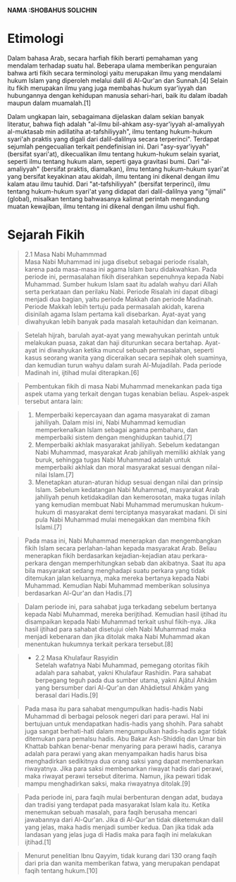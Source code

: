 **NAMA :SHOBAHUS SOLICHIN**

# Etimologi

Dalam bahasa Arab, secara harfiah fikih berarti pemahaman yang mendalam terhadap suatu hal. Beberapa ulama memberikan penguraian bahwa arti fikih secara terminologi yaitu merupakan ilmu yang mendalami hukum Islam yang diperoleh melalui dalil di Al-Qur'an dan Sunnah.[4] Selain itu fikih merupakan ilmu yang juga membahas hukum syar'iyyah dan hubungannya dengan kehidupan manusia sehari-hari, baik itu dalam ibadah maupun dalam muamalah.[1] <br>

Dalam ungkapan lain, sebagaimana dijelaskan dalam sekian banyak literatur, bahwa fiqh adalah "al-ilmu bil-ahkam asy-syar'iyyah al-amaliyyah al-muktasab min adillatiha at-tafshiliyyah", ilmu tentang hukum-hukum syari'ah praktis yang digali dari dalil-dalilnya secara terperinci". Terdapat sejumlah pengecualian terkait pendefinisian ini. Dari "asy-syar'iyyah" (bersifat syari'at), dikecualikan ilmu tentang hukum-hukum selain syariat, seperti ilmu tentang hukum alam, seperti gaya gravitasi bumi. Dari "al-amaliyyah" (bersifat praktis, diamalkan), ilmu tentang hukum-hukum syari'at yang bersifat keyakinan atau akidah, ilmu tentang ini dikenal dengan ilmu kalam atau ilmu tauhid. Dari "at-tafshiliyyah" (bersifat terperinci), ilmu tentang hukum-hukum syari'at yang didapat dari dalil-dalilnya yang "ijmali" (global), misalkan tentang bahwasanya kalimat perintah mengandung muatan kewajiban, ilmu tentang ini dikenal dengan ilmu ushul fiqh. <br>

# Sejarah Fikih
> 2.1 Masa Nabi Muhammmad <br>
Masa Nabi Muhammad ini juga disebut sebagai periode risalah, karena pada masa-masa ini agama Islam baru didakwahkan. Pada periode ini, permasalahan fikih diserahkan sepenuhnya kepada Nabi Muhammad. Sumber hukum Islam saat itu adalah wahyu dari Allah serta perkataan dan perilaku Nabi. Periode Risalah ini dapat dibagi menjadi dua bagian, yaitu periode Makkah dan periode Madinah. Periode Makkah lebih tertuju pada permasalah akidah, karena disinilah agama Islam pertama kali disebarkan. Ayat-ayat yang diwahyukan lebih banyak pada masalah ketauhidan dan keimanan.

> Setelah hijrah, barulah ayat-ayat yang mewahyukan perintah untuk melakukan puasa, zakat dan haji diturunkan secara bertahap. Ayat-ayat ini diwahyukan ketika muncul sebuah permasalahan, seperti kasus seorang wanita yang diceraikan secara sepihak oleh suaminya, dan kemudian turun wahyu dalam surah Al-Mujadilah. Pada periode Madinah ini, ijtihad mulai diterapkan.[6]

> Pembentukan fikih di masa Nabi Muhammad menekankan pada tiga aspek utama yang terkait dengan tugas kenabian beliau. Aspek-aspek tersebut antara lain:

> 1. Memperbaiki kepercayaan dan agama masyarakat di zaman jahiliyah. Dalam misi ini, Nabi Muhammad kemudian memperkenalkan Islam sebagai agama pembaharu, dan memperbaiki sistem dengan menghidupkan tauhid.[7]
> 2. Memperbaiki akhlak masyarakat jahiliyah. Sebelum kedatangan Nabi Muhammad, masyarakat Arab jahiliyah memiliki akhlak yang buruk, sehingga tugas Nabi Muhammad adalah untuk memperbaiki akhlak dan moral masyarakat sesuai dengan nilai-nilai Islam.[7]
> 3. Menetapkan aturan-aturan hidup sesuai dengan nilai dan prinsip Islam. Sebelum kedatangan Nabi Muhammad, masyarakat Arab jahiliyah penuh ketidakadilan dan kemerosotan, maka tugas inilah yang kemudian membuat Nabi Muhammad merumuskan hukum-hukum di masyarakat demi terciptanya masyarakat madani. Di sini pula Nabi Muhammad mulai menegakkan dan membina fikih Islami.[7]

> Pada masa ini, Nabi Muhammad menerapkan dan mengembangkan fikih Islam secara perlahan-lahan kepada masyarakat Arab. Beliau menerapkan fikih berdasarkan kejadian-kejadian atau perkara-perkara dengan memperhitungkan sebab dan akibatnya. Saat itu apa bila masyarakat sedang menghadapi suatu perkara yang tidak ditemukan jalan keluarnya, maka mereka bertanya kepada Nabi Muhammad. Kemudian Nabi Muhammad memberikan solusinya berdasarkan Al-Qur'an dan Hadis.[7]

> Dalam periode ini, para sahabat juga terkadang sebelum bertanya kepada Nabi Muhammad, mereka berijtihad. Kemudian hasil ijtihad itu disampaikan kepada Nabi Muhammad terkait ushul fikih-nya. Jika hasil ijtihad para sahabat disetujui oleh Nabi Muhammad maka menjadi kebenaran dan jika ditolak maka Nabi Muhammad akan menentukan hukumnya terkait perkara tersebut.[8]

>* 2.2 Masa Khulafaur Rasyidin <br>
> Setelah wafatnya Nabi Muhammad, pemegang otoritas fikih adalah para sahabat, yakni Khulafaur Rashidin. Para sahabat berpegang teguh pada dua sumber utama, yakni Ajâtul Ahkâm yang bersumber dari Al-Qur'an dan Ahâdietsul Ahkâm yang berasal dari Hadis.[9]

>Pada masa itu para sahabat mengumpulkan hadis-hadis Nabi Muhammad di berbagai pelosok negeri dari para perawi. Hal ini bertujuan untuk mendapatkan hadis-hadis yang shohih. Para sahabt juga sangat berhati-hati dalam mengumpulkan hadis-hadis agar tidak ditemukan para pemalsu hadis. Abu Bakar Ash-Shiddiq dan Umar bin Khattab bahkan benar-benar menyaring para perawi hadis, caranya adalah para perawi yang akan menyampaikan hadis harus bisa menghadirkan sedikitnya dua orang saksi yang dapat membenarkan riwayatnya. Jika para saksi membenarkan riwayat hadis dari perawi, maka riwayat perawi tersebut diterima. Namun, jika pewari tidak mampu menghadirkan saksi, maka riwayatnya ditolak.[9]

>Pada periode ini, para faqih mulai berbenturan dengan adat, budaya dan tradisi yang terdapat pada masyarakat Islam kala itu. Ketika menemukan sebuah masalah, para faqih berusaha mencari jawabannya dari Al-Qur'an. Jika di Al-Qur'an tidak diketemukan dalil yang jelas, maka hadis menjadi sumber kedua. Dan jika tidak ada landasan yang jelas juga di Hadis maka para faqih ini melakukan ijtihad.[1]

>Menurut penelitian Ibnu Qayyim, tidak kurang dari 130 orang faqih dari pria dan wanita memberikan fatwa, yang merupakan pendapat faqih tentang hukum.[10]